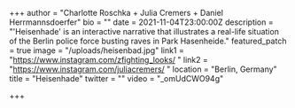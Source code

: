 +++
author = "Charlotte Roschka + Julia Cremers + Daniel Herrmannsdoerfer"
bio = ""
date = 2021-11-04T23:00:00Z
description = "'Heisenhade' is an interactive narrative that illustrates a real-life situation of the Berlin police force busting raves in Park Hasenheide."
featured_patch = true
image = "/uploads/heisenbad.jpg"
link1 = "https://www.instagram.com/zfighting_looks/ "
link2 = "https://www.instagram.com/juliacremers/ "
location = "Berlin, Germany"
title = "Heisenhade"
twitter = ""
video = "_omUdCWO94g"

+++
